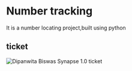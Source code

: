 
# Number tracking

It is a number locating project,built using python



## ticket

![Dipanwita Biswas Synapse 1.0 ticket](https://i.postimg.cc/sXG1P8rp/dipanwita-1.png)